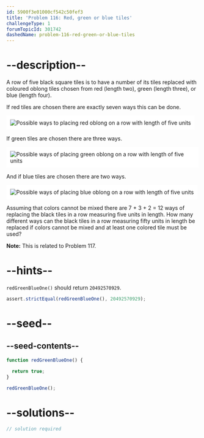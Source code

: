 ```yaml
---
id: 5900f3e01000cf542c50fef3
title: 'Problem 116: Red, green or blue tiles'
challengeType: 1
forumTopicId: 301742
dashedName: problem-116-red-green-or-blue-tiles
---
```


# --description--

A row of five black square tiles is to have a number of its tiles replaced with coloured oblong tiles chosen from red (length two), green (length three), or blue (length four).

If red tiles are chosen there are exactly seven ways this can be done.

<img class="img-responsive center-block" alt="Possible ways to placing red oblong on a row with length of five units" src="https://cdn.freecodecamp.org/curriculum/project-euler/red-green-or-blue-tiles-1.png" style="background-color: white; padding: 10px;">

If green tiles are chosen there are three ways.

<img class="img-responsive center-block" alt="Possible ways of placing green oblong on a row with length of five units" src="https://cdn.freecodecamp.org/curriculum/project-euler/red-green-or-blue-tiles-2.png" style="background-color: white; padding: 10px;">

And if blue tiles are chosen there are two ways.

<img class="img-responsive center-block" alt="Possible ways of placing blue oblong on a row with length of five units" src="https://cdn.freecodecamp.org/curriculum/project-euler/red-green-or-blue-tiles-3.png" style="background-color: white; padding: 10px;">

Assuming that colors cannot be mixed there are 7 + 3 + 2 = 12 ways of replacing the black tiles in a row measuring five units in length. How many different ways can the black tiles in a row measuring fifty units in length be replaced if colors cannot be mixed and at least one colored tile must be used?

**Note:** This is related to Problem 117.

# --hints--

`redGreenBlueOne()` should return `20492570929`.

```js
assert.strictEqual(redGreenBlueOne(), 20492570929);
```

# --seed--

## --seed-contents--

```js
function redGreenBlueOne() {

  return true;
}

redGreenBlueOne();
```

# --solutions--

```js
// solution required
```
